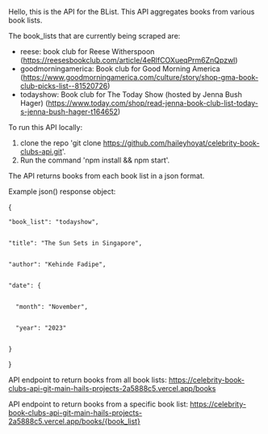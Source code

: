 Hello, this is the API for the BList. This API aggregates books from various book lists. 

The book_lists that are currently being scraped are:
- reese: book club for Reese Witherspoon (https://reesesbookclub.com/article/4eRlfCOXueqPrm6ZnQpzwl)
- goodmorningamerica: Book club for Good Morning America (https://www.goodmorningamerica.com/culture/story/shop-gma-book-club-picks-list--81520726)
- todayshow: Book club for The Today Show (hosted by Jenna Bush Hager) (https://www.today.com/shop/read-jenna-book-club-list-today-s-jenna-bush-hager-t164652)

To run this API locally:
1) clone the repo 'git clone https://github.com/haileyhoyat/celebrity-book-clubs-api.git'.
2) Run the command 'npm install && npm start'.

The API returns books from each book list in a json format. 

Example json() response object: 


{
    
    "book_list": "todayshow",


    "title": "The Sun Sets in Singapore",


    "author": "Kehinde Fadipe",


    "date": {


      "month": "November",


      "year": "2023"


    }
    
}

API endpoint to return books from all book lists: https://celebrity-book-clubs-api-git-main-hails-projects-2a5888c5.vercel.app/books

API endpoint to return books from a specific book list: https://celebrity-book-clubs-api-git-main-hails-projects-2a5888c5.vercel.app/books/{book_list}

